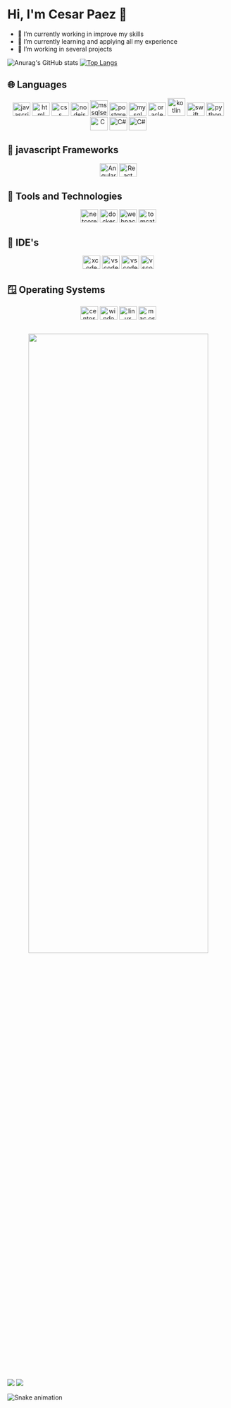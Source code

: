 # Hi, I'm Cesar Paez 👋

- 🔭 I’m currently working in improve my skills
- 🌱 I’m currently learning and applying all my experience
- 👯 I’m working in several projects

![Anurag's GitHub stats](https://github-readme-stats.vercel.app/api?username=beginoffile&show_icons=true&theme=transparent)
[![Top Langs](https://github-readme-stats.vercel.app/api/top-langs/?username=beginoffile&theme=transparent)](https://github.com/anuraghazra/github-readme-stats)

<div align="left">
  <h2>🌐 Languages</h2>
</div>
<div align="center">
  <img alt="javascript" width="40" height="30" src="https://cdn.jsdelivr.net/gh/devicons/devicon/icons/javascript/javascript-original.svg" />          
  <img alt="html" width="40" height="30" src="https://cdn.jsdelivr.net/gh/devicons/devicon/icons/html5/html5-original.svg" />
  <img alt="css" width="40" height="30" src="https://cdn.jsdelivr.net/gh/devicons/devicon/icons/css3/css3-original.svg" />          
  <img alt="nodejs" width="40" height="30" src="https://cdn.jsdelivr.net/gh/devicons/devicon/icons/nodejs/nodejs-original.svg" />
  <img style="object-fit: cover;" alt="mssqlserver" width="40" height="35" src="https://tutoriales.cect.org/wp-content/uploads/2021/02/kisspng-microsoft-sql-server-logo-database-microsoft-corpo-%D0%9A%D1%83%D0%BF%D0%B8%D1%82%D1%8C-sql-server-cal-2016-%D0%B2-%D0%9A%D1%80%D0%B0%D1%81%D0%BD%D0%BE%D0%B4-5b672eba45ff07.7055300615334888262867.png" />
  <img alt="postgress" width="40" height="30" src="https://cdn.jsdelivr.net/gh/devicons/devicon/icons/postgresql/postgresql-original.svg" />
  <img alt="mysql" width="40" height="30" src="https://cdn.jsdelivr.net/gh/devicons/devicon/icons/mysql/mysql-original.svg" />
  <img alt="oracle" width="40" height="30" src="https://cdn.jsdelivr.net/gh/devicons/devicon/icons/oracle/oracle-original.svg" />
  <img alt="kotlin" width="40" height="40" src="https://cdn.jsdelivr.net/gh/devicons/devicon/icons/kotlin/kotlin-plain-wordmark.svg"/>
  <img alt="swift" width="40" height="30" src="https://cdn.jsdelivr.net/gh/devicons/devicon/icons/swift/swift-original.svg" />
  <img alt="python" width="40" height="30" src="https://cdn.jsdelivr.net/gh/devicons/devicon/icons/python/python-original.svg" />
  <img alt="C" width="40" height="30" src="https://cdn.jsdelivr.net/gh/devicons/devicon/icons/c/c-original.svg" />
  <img alt="C#" width="40" height="30" src="https://cdn.jsdelivr.net/gh/devicons/devicon/icons/csharp/csharp-original.svg" />
  <img alt="C#" width="40" height="30" src="https://cdn.jsdelivr.net/gh/devicons/devicon/icons/cplusplus/cplusplus-original.svg" />
</div>
        

  <div align="left">
    <h2>🔧 javascript Frameworks</h2>
  </div>
  <div align="center">
   <img alt="Angular" width="40" height="30" src="https://cdn.jsdelivr.net/gh/devicons/devicon/icons/angularjs/angularjs-original.svg" />
   <img alt="React" width="40" height="30" src="https://cdn.jsdelivr.net/gh/devicons/devicon/icons/react/react-original.svg" />
  </div>
  
          
  <div align="left">
    <h2>🧰 Tools and Technologies</h2>
  </div>  
  <div align="center">
  <img alt="netcore" width="40" height="30" src="https://cdn.jsdelivr.net/gh/devicons/devicon/icons/dotnetcore/dotnetcore-original.svg" />
  <img alt="docker" width="40" height="30" src="https://cdn.jsdelivr.net/gh/devicons/devicon/icons/docker/docker-plain-wordmark.svg" />
  <img alt="webpack" width="40" height="30" src="https://cdn.jsdelivr.net/gh/devicons/devicon/icons/webpack/webpack-original.svg" />
  <img alt="tomcat" width="40" height="30" src="https://cdn.jsdelivr.net/gh/devicons/devicon/icons/tomcat/tomcat-original.svg" />
  </div>
          
  <div align="left">  
    <h2>👯 IDE's</h2>
  </div>
  <div align="center">
  <img alt="xcode" width="40" height="30" img src="https://cdn.jsdelivr.net/gh/devicons/devicon/icons/xcode/xcode-original.svg" />
  <img alt="vscode" width="40" height="30" img src="https://cdn.jsdelivr.net/gh/devicons/devicon/icons/vscode/vscode-original.svg" />
  <img alt="vscode" width="40" height="30" src="https://cdn.jsdelivr.net/gh/devicons/devicon/icons/androidstudio/androidstudio-original.svg" />
  <img alt="vscode" width="30" height="30" src="https://andyleonard.blog/wp-content/uploads/2022/01/SSMS_Logo-300x298.jpg"/>
  </div>
          
  <div align="left">
    <h2>🪟 Operating Systems</h2>
  </div>
  <div align="center">
  <img alt="centos8" width="40" height="30" src="https://cdn.jsdelivr.net/gh/devicons/devicon/icons/centos/centos-original.svg" />
  <img alt="windows" width="40" height="30" src="https://cdn.jsdelivr.net/gh/devicons/devicon/icons/windows8/windows8-original.svg" />
  <img alt="linux" width="40" height="30" src="https://cdn.jsdelivr.net/gh/devicons/devicon/icons/linux/linux-original.svg" />
  <img alt="mac os" width="40" height="30" src="https://conceptoabc.com/wp-content/uploads/2021/05/tecno-MAC-caracterC3ADsticas.png" />
  
                    
  </div>
          
          
##

<div align="center">
  <image width="90%" height="60%" src="https://cdn.computerhoy.com/sites/navi.axelspringer.es/public/media/image/2019/03/javascript.jpg?tf=1200x"/>
</div>

##
<a href="mailto:cesar_paez@yahoo.com" target="_blank"><img src="https://img.shields.io/badge/Gmail-D14836?style=for-the-badge&logo=gmail&logoColor=white" target="_blank"/></a>
<a href="https://www.linkedin.com/in/cesar-paez-it/" target="_blank"><img src="https://img.shields.io/badge/LinkedIn-0077B5?style=for-the-badge&logo=linkedin&logoColor=white" target="_blank"/></a>


![Snake animation](https://github.com/beginoffile/beginoffile/blob/output/github-contribution-grid-snake.svg)

